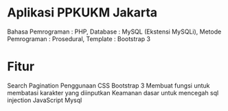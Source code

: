# Aplikasi PPKUKM Jakarta
Bahasa Pemrograman 	: PHP,
Database		        : MySQL (Ekstensi MySQLi),
Metode Pemrograman	: Prosedural,
Template		        : Bootstrap 3

# Fitur
Search
Pagination
Penggunaan CSS Bootstrap 3
Membuat fungsi untuk membatasi karakter yang diinputkan
Keamanan dasar untuk mencegah sql injection
JavaScript 
Mysql
